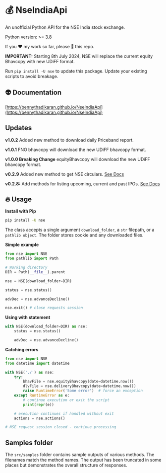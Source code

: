 # 💰 NseIndiaApi

An unofficial Python API for the NSE India stock exchange.

Python version: >= 3.8

If you ❤️ my work so far, please 🌟 this repo.

**IMPORTANT:** Starting 8th July 2024, NSE will replace the current equity
Bhavcopy with new UDiFF format.

Run `pip install -U nse` to update this package. Update your existing scripts
to avoid breakage.

## 👽 Documentation

[https://bennythadikaran.github.io/NseIndiaApi](https://bennythadikaran.github.io/NseIndiaApi)

## Updates

**v1.0.2** Added new method to download daily Priceband report.

**v1.0.1** FNO bhavcopy will download the new UDiFF bhavcopy format.

**v1.0.0 Breaking Change** equityBhavcopy will download the new UDiFF bhavcopy format.

**v0.2.9** Added new method to get NSE circulars. [See Docs](https://bennythadikaran.github.io/NseIndiaApi/usage.html#nse-circulars)

**v0.2.8:** Add methods for listing upcoming, current and past IPOs. [See Docs](https://bennythadikaran.github.io/NseIndiaApi/usage.html#list-ipos)

## 🔥 Usage

**Install with Pip**

```bash
pip install -U nse
```

The class accepts a single argument `download_folder`, a `str` filepath, or a `pathlib object`. The folder stores cookie and any downloaded files.

**Simple example**

```python
from nse import NSE
from pathlib import Path

# Working directory
DIR = Path(__file__).parent

nse = NSE(download_folder=DIR)

status = nse.status()

advDec = nse.advanceDecline()

nse.exit() # close requests session
```

**Using with statement**

```python
with NSE(download_folder=DIR) as nse:
    status = nse.status()

    advDec = nse.advanceDecline()
```

**Catching errors**

```python
from nse import NSE
from datetime import datetime

with NSE('./') as nse:
    try:
        bhavFile = nse.equityBhavcopy(date=datetime.now())
        dlvFile = nse.deliveryBhavcopy(date=datetime.now())
        raise RuntimeError('Some error')  # force an exception
    except RuntimeError as e:
        # continue execution or exit the script
        print(repr(e))

    # execution continues if handled without exit
    actions = nse.actions()

# NSE request session closed - continue processing
```

## Samples folder

The `src/samples` folder contains sample outputs of various methods. The filenames match the method names. The output has been truncated in some places but demonstrates the overall structure of responses.
